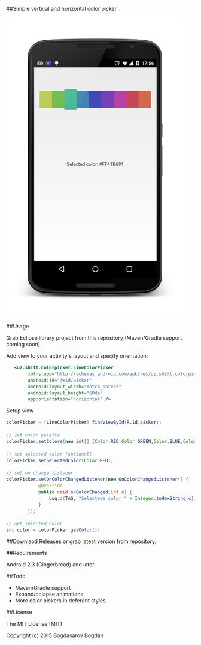 ##Simple vertical and horizontal color picker

![Alt text](/screenshot.png?raw=true)

##Usage

Grab Eclipse library project from this repository
(Maven/Gradle support coming soon)

Add view to your activity's layout and specify orientation:
```xml
   <uz.shift.colorpicker.LineColorPicker
        xmlns:app="http://schemas.android.com/apk/res/uz.shift.colorpicker"
        android:id="@+id/picker"
        android:layout_width="match_parent"
        android:layout_height="60dp"
        app:orientation="horizontal" />
```

Setup view
```java
colorPicker = (LineColorPicker) findViewById(R.id.picker);

// set color palette
colorPicker.setColors(new int[] {Color.RED,Color.GREEN,Color.BLUE,Color.YELLOW});

// set selected color [optional]
colorPicker.setSelectedColor(Color.RED);

// set on change listener
colorPicker.setOnColorChangedListener(new OnColorChangedListener() {
			@Override
			public void onColorChanged(int c) {
				Log.d(TAG, "Selectede color " + Integer.toHexString(c));
			}
		});

// get selected color
int color = colorPicker.getColor();
```

##Downlaod
[Releases](https://github.com/DASAR/ShiftColorPicker/releases)
or grab latest version from repository.

##Requirements

Android 2.3 (Gingerbread) and later.

##Todo
* Maven/Gradle support
* Expand/colapse animations
* More color pickers in deferent styles

##License

The MIT License (MIT)

Copyright (c) 2015 Bogdasarov Bogdan
